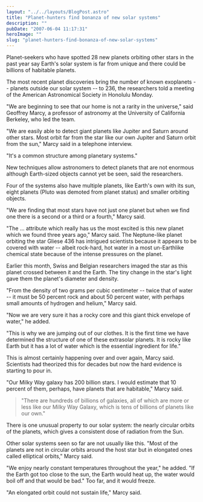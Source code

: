 ```yaml
---
layout: "../../layouts/BlogPost.astro"
title: "Planet-hunters find bonanza of new solar systems"
description: ""
pubDate: "2007-06-04 11:17:31"
heroImage: ""
slug: "planet-hunters-find-bonanza-of-new-solar-systems"
---
```


Planet-seekers who have spotted 28 new planets orbiting other stars in the past year say Earth's solar system is far from unique and there could be billions of habitable planets.

The most recent planet discoveries bring the number of known exoplanets -- planets outside our solar system -- to 236, the researchers told a meeting of the American Astronomical Society in Honolulu Monday.

"We are beginning to see that our home is not a rarity in the universe," said Geoffrey Marcy, a professor of astronomy at the University of California Berkeley, who led the team.

"We are easily able to detect giant planets like Jupiter and Saturn around other stars. Most orbit far from the star like our own Jupiter and Saturn orbit from the sun," Marcy said in a telephone interview.

"It's a common structure among planetary systems."

New techniques allow astronomers to detect planets that are not enormous although Earth-sized objects cannot yet be seen, said the researchers.

Four of the systems also have multiple planets, like Earth's own with its sun, eight planets (Pluto was demoted from planet status) and smaller orbiting objects.

"We are finding that most stars have not just one planet but when we find one there is a second or a third or a fourth," Marcy said.

"The ... attribute which really has us the most excited is this new planet which we found three years ago," Marcy said. The Neptune-like planet orbiting the star Gliese 436 has intrigued scientists because it appears to be covered with water -- albeit rock-hard, hot water in a most un-Earthlike chemical state because of the intense pressures on the planet.

Earlier this month, Swiss and Belgian researchers imaged the star as this planet crossed between it and the Earth. The tiny change in the star's light gave them the planet's diameter and density.

"From the density of two grams per cubic centimeter -- twice that of water -- it must be 50 percent rock and about 50 percent water, with perhaps small amounts of hydrogen and helium," Marcy said.

"Now we are very sure it has a rocky core and this giant thick envelope of water," he added.

"This is why we are jumping out of our clothes. It is the first time we have determined the structure of one of these extrasolar planets. It is rocky like Earth but it has a lot of water which is the essential ingredient for life."

This is almost certainly happening over and over again, Marcy said. Scientists had theorized this for decades but now the hard evidence is starting to pour in.

"Our Milky Way galaxy has 200 billion stars. I would estimate that 10 percent of them, perhaps, have planets that are habitable," Marcy said.

>"There are hundreds of billions of galaxies, all of which are more or less like our Milky Way Galaxy, which is tens of billions of planets like our own."

There is one unusual property to our solar system: the nearly circular orbits of the planets, which gives a consistent dose of radiation from the Sun.

Other solar systems seen so far are not usually like this. "Most of the planets are not in circular orbits around the host star but in elongated ones called elliptical orbits," Marcy said.

"We enjoy nearly constant temperatures throughout the year," he added. "If the Earth got too close to the sun, the Earth would heat up, the water would boil off and that would be bad." Too far, and it would freeze.

"An elongated orbit could not sustain life," Marcy said.
